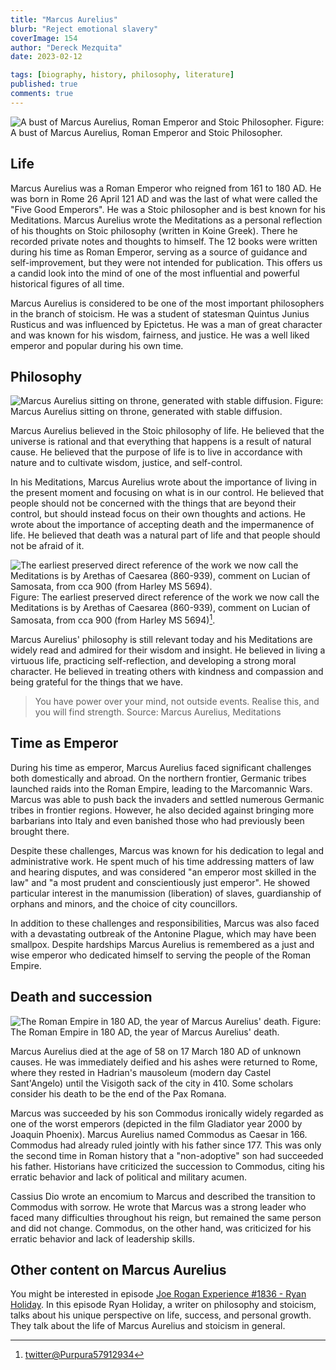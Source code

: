 ```yaml
---
title: "Marcus Aurelius"
blurb: "Reject emotional slavery"
coverImage: 154
author: "Dereck Mezquita"
date: 2023-02-12

tags: [biography, history, philosophy, literature]
published: true
comments: true
---
```


![A bust of Marcus Aurelius, Roman Emperor and Stoic Philosopher.](/references/biography_marcus-aurelius/marcus-aurelius-statue.jpg)
Figure: A bust of Marcus Aurelius, Roman Emperor and Stoic Philosopher.

## Life

Marcus Aurelius was a Roman Emperor who reigned from 161 to 180 AD. He was born in Rome 26 April 121 AD and was the last of what were called the "Five Good Emperors". He was a Stoic philosopher and is best known for his Meditations. Marcus Aurelius wrote the Meditations as a personal reflection of his thoughts on Stoic philosophy (written in Koine Greek). There he recorded private notes and thoughts to himself. The 12 books were written during his time as Roman Emperor, serving as a source of guidance and self-improvement, but they were not intended for publication. This offers us a candid look into the mind of one of the most influential and powerful historical figures of all time.

Marcus Aurelius is considered to be one of the most important philosophers in the branch of stoicism. He was a student of statesman Quintus Junius Rusticus and was influenced by Epictetus. He was a man of great character and was known for his wisdom, fairness, and justice. He was a well liked emperor and popular during his own time.

## Philosophy

![Marcus Aurelius sitting on throne, generated with stable diffusion.](/references/biography_marcus-aurelius/upscaled-marcus-aurelius-sitting-robes.png)
Figure: Marcus Aurelius sitting on throne, generated with stable diffusion.

Marcus Aurelius believed in the Stoic philosophy of life. He believed that the universe is rational and that everything that happens is a result of natural cause. He believed that the purpose of life is to live in accordance with nature and to cultivate wisdom, justice, and self-control.

In his Meditations, Marcus Aurelius wrote about the importance of living in the present moment and focusing on what is in our control. He believed that people should not be concerned with the things that are beyond their control, but should instead focus on their own thoughts and actions. He wrote about the importance of accepting death and the impermanence of life. He believed that death was a natural part of life and that people should not be afraid of it.

![The earliest preserved direct reference of the work we now call the Meditations is by Arethas of Caesarea (860-939), comment on Lucian of Samosata, from cca 900 (from Harley MS 5694).](/references/biography_marcus-aurelius/caesarea-earliest-reference-to-meditations.jpeg)
Figure: The earliest preserved direct reference of the work we now call the Meditations is by Arethas of Caesarea (860-939), comment on Lucian of Samosata, from cca 900 (from Harley MS 5694)[^1].

[^1]: [twitter@Purpura57912934](https://twitter.com/Purpura57912934/status/1526211096427626498)

Marcus Aurelius' philosophy is still relevant today and his Meditations are widely read and admired for their wisdom and insight. He believed in living a virtuous life, practicing self-reflection, and developing a strong moral character. He believed in treating others with kindness and compassion and being grateful for the things that we have.

> You have power over your mind, not outside events. Realise this, and you will find strength.
Source: Marcus Aurelius, Meditations

## Time as Emperor

During his time as emperor, Marcus Aurelius faced significant challenges both domestically and abroad. On the northern frontier, Germanic tribes launched raids into the Roman Empire, leading to the Marcomannic Wars. Marcus was able to push back the invaders and settled numerous Germanic tribes in frontier regions. However, he also decided against bringing more barbarians into Italy and even banished those who had previously been brought there.

Despite these challenges, Marcus was known for his dedication to legal and administrative work. He spent much of his time addressing matters of law and hearing disputes, and was considered "an emperor most skilled in the law" and "a most prudent and conscientiously just emperor". He showed particular interest in the manumission (liberation) of slaves, guardianship of orphans and minors, and the choice of city councillors.

In addition to these challenges and responsibilities, Marcus was also faced with a devastating outbreak of the Antonine Plague, which may have been smallpox. Despite hardships Marcus Aurelius is remembered as a just and wise emperor who dedicated himself to serving the people of the Roman Empire.

## Death and succession

![The Roman Empire in 180 AD, the year of Marcus Aurelius' death.](/references/biography_marcus-aurelius/roman-empire-map-death-of-marcus-aurelius.png)
Figure: The Roman Empire in 180 AD, the year of Marcus Aurelius' death.

Marcus Aurelius died at the age of 58 on 17 March 180 AD of unknown causes. He was immediately deified and his ashes were returned to Rome, where they rested in Hadrian's mausoleum (modern day Castel Sant'Angelo) until the Visigoth sack of the city in 410. Some scholars consider his death to be the end of the Pax Romana.

Marcus was succeeded by his son Commodus ironically widely regarded as one of the worst emperors (depicted in the film Gladiator year 2000 by Joaquin Phoenix). Marcus Aurelius named Commodus as Caesar in 166. Commodus had already ruled jointly with his father since 177. This was only the second time in Roman history that a "non-adoptive" son had succeeded his father. Historians have criticized the succession to Commodus, citing his erratic behavior and lack of political and military acumen.

Cassius Dio wrote an encomium to Marcus and described the transition to Commodus with sorrow. He wrote that Marcus was a strong leader who faced many difficulties throughout his reign, but remained the same person and did not change. Commodus, on the other hand, was criticized for his erratic behavior and lack of leadership skills.

## Other content on Marcus Aurelius

You might be interested in episode [Joe Rogan Experience #1836 - Ryan Holiday](https://open.spotify.com/episode/3VbGyix7GOozgg8sry2Tmr). In this episode Ryan Holiday, a writer on philosophy and stoicism, talks about his unique perspective on life, success, and personal growth. They talk about the life of Marcus Aurelius and stoicism in general.